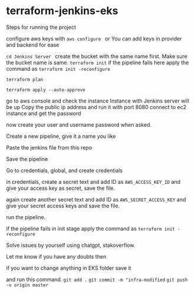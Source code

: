 # terraform-jenkins-eks
Steps for running the project

configure aws keys with 
``aws configure
``
or You can add keys in provider and backend for ease 

``cd Jenkins Server
``
create the bucket with the same name first. Make sure the bucket name is same. 
``
terraform init
``
if the pipeline fails here 
apply the command as ``terraform init -reconfigure``

``terraform plan``

``terraform apply --auto-approve``

go to aws console and check the instance 
Instance with Jenkins server will be up
Copy the public ip address and run it with port 8080
connect to ec2 instance and get the password

now create your user and username password when asked. 

Create a new pipeline, give it a name you like 

Paste the jenkins file from this repo 

Save the pipeline

Go to credentials, global, and create credentials

in credentials, create a secret text and add ID as ``AWS_ACCESS_KEY_ID`` and give your access key as secret,  save the file. 

again create another secret text and add ID as ``AWS_SECRET_ACCESS_KEY``  and give your secret access keys and save the file. 

run the pipeline. 

if the pipeline fails in init stage 
apply the command as ``terraform init -reconfigure``

Solve issues by yourself using chatgpt, stakoverflow. 

 Let me know if you have any doubts then 


 if you want to change anything in EKS folder save it 

 and run this command. 
 ``git add .``
 ``git commit -m "infra-modified``
 ``git push -u origin master``

 






